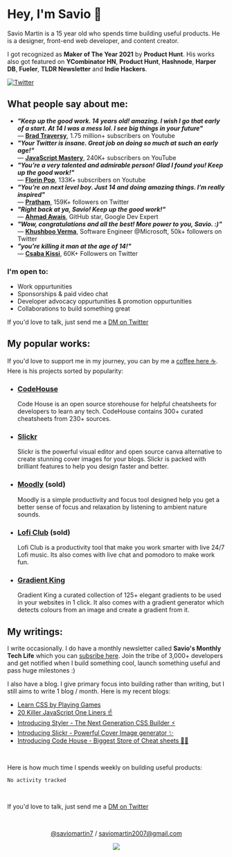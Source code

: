 # Hey, I'm Savio 👋

Savio Martin is a 15 year old who spends time building useful products. He is a designer, front-end web developer, and content creator.

I got recognized as **Maker of The Year 2021** by **Product Hunt**. His works also got featured on **YCombinator HN**, **Product Hunt**, **Hashnode**, **Harper DB**, **Fueler**, **TLDR Newsletter** and **Indie Hackers**.

[![Twitter](https://user-images.githubusercontent.com/61895712/150363205-8c2af146-cdea-4441-9802-2703e1b9d411.png)](https://twitter.com/saviomartin7)

## What people say about me:

- **_"Keep up the good work. 14 years old! amazing. I wish I go that early of a start. At 14 I was a mess lol. I see big things in your future"_** <br>
  — [**Brad Traversy**](https://www.youtube.com/traversymedia), 1.75 million+ subscribers on Youtube
- **_"Your Twitter is insane. Great job on doing so much at such an early age!"_** <br>
  — [**JavaScript Mastery**](https://www.youtube.com/c/JavaScriptMastery), 240K+ subscribers on YouTube
- **_"You’re a very talented and admirable person! Glad I found you! Keep up the good work!"_** <br>
  — [**Florin Pop**](https://www.youtube.com/florinpop), 133K+ subscribers on Youtube
- **_"You’re on next level boy. Just 14 and doing amazing things. I’m really inspired"_** <br>
  — [**Pratham**](https://twitter.com/Prathkum), 159K+ followers on Twitter
- **_"Right back at ya, Savio! Keep up the good work!"_** <br>
  — [**Ahmad Awais**](https://twitter.com/MrAhmadAwais), GitHub star, Google Dev Expert
- **_"Wow, congratulations and all the best! More power to you, Savio. :)"_** <br>
  — [**Khushboo Verma**](https://twitter.com/khushboooverma), Software Engineer @Microsoft, 50k+ followers on Twitter
- **_"you're killing it man at the age of 14!"_** <br>
  — [**Csaba Kissi**](https://twitter.com/csaba_kissi), 60K+ Followers on Twitter

### I'm open to:

- Work oppurtunities
- Sponsorships & paid video chat
- Developer advocacy oppurtunities & promotion oppurtunities
- Collaborations to build something great

If you'd love to talk, just send me a [DM on Twitter](https://twitter.com/saviomartin7)

## My popular works:

If you'd love to support me in my journey, you can by me a [coffee here ☕️](https://ko-fi.com/savio). Here is his projects sorted by popularity:

- ### [CodeHouse](https://codehouse.vercel.app/)
  Code House is an open source storehouse for helpful cheatsheets for developers to learn any tech. CodeHouse contains 300+ curated cheatsheets from 230+ sources.
- ### [Slickr](https://slickr.vercel.app/)
  Slickr is the powerful visual editor and open source canva alternative to create stunning cover images for your blogs. Slickr is packed with brilliant features to help you design faster and better.
- ### [Moodly](http://moodly.site/) (sold)
  Moodly is a simple productivity and focus tool designed help you get a better sense of focus and relaxation by listening to ambient nature sounds.
- ### [Lofi Club](https://loficlub.vercel.app/) (sold)
  Lofi Club is a productivity tool that make you work smarter with live 24/7 Lofi music. Its also comes with live chat and pomodoro to make work fun.
- ### [Gradient King](https://gradient-king.vercel.app)
  Gradient King a curated collection of 125+ elegant gradients to be used in your websites in 1 click. It also comes with a gradient generator which detects colours from an image and create a gradient from it.

## My writings:

I write occasionally. I do have a monthly newsletter called **Savio's Monthly Tech Life** which you can [subsribe here](https://www.getrevue.co/profile/saviomartin7). Join the tribe of 3,000+ developers and get notified when I build something cool, launch something useful and pass huge milestones :)

I also have a blog. I give primary focus into building rather than writing, but I still aims to write 1 blog / month. Here is my recent blogs:

<!-- BLOG-POST-LIST:START -->

- [Learn CSS by Playing Games](https://blog.saviomartin.com/learn-css-by-playing-games)
- [20 Killer JavaScript One Liners ☝️](https://blog.saviomartin.com/20-killer-javascript-one-liners)
- [Introducing Styler - The Next Generation CSS Builder ⚡️](https://blog.saviomartin.com/styler)
- [Introducing Slickr - Powerful Cover Image generator ✨️](https://blog.saviomartin.com/introducing-slickr-powerful-cover-image-generator)
- [Introducing Code House - Biggest Store of Cheat sheets 👨‍💻](https://blog.saviomartin.com/introducing-code-house-biggest-store-of-cheat-sheets)
<!-- BLOG-POST-LIST:END -->

<br>

Here is how much time I spends weekly on building useful products:

<!--START_SECTION:waka-->

```text
No activity tracked
```

<!--END_SECTION:waka-->

<br>

If you'd love to talk, just send me a [DM on Twitter](https://twitter.com/saviomartin7)

<br>

<p align='center'><a href="https://twitter.com/saviomartin7">@saviomartin7<a> / <a href="mailto:saviomartin2007@gmail.com">saviomartin2007@gmail.com<a></p>
<p align='center'><img src='https://visitor-badge.laobi.icu/badge?page_id=saviomartin&left_color=blue&left_text=Total%20Visitors&right_color=#0096c7'></p>
